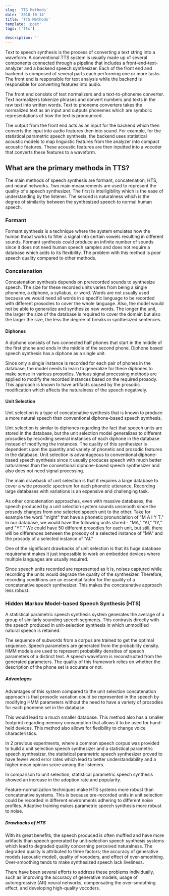 ```yaml
---
slug: 'TTS Methods'
date: '2018-10-14'
title: 'TTS Methods'
template: 'post'
tags: ['tts']

description: ''
---
```


Text to speech synthesis is the process of converting a text string into a waveform. A conventional TTS system is usually made up of several
components connected through a pipeline that includes a front-end-text-analyzer and a backend speech synthesizer. Each of the front end and
backend is composed of several parts each performing one or more tasks. The front end is responsible for text analysis while the backend is responsible for converting features into audio.

The front end consists of text normalizers and a text-to-phoneme converter.
Text normalizers tokenize phrases and convert numbers and texts in the raw text into written words.
Text to phoneme converters takes the normalized text as an input and outputs phonemes which are symbolic representations of how the text is pronounced.

The output from the front end acts as an input for the backend which then converts the input into audio features then into sound.
For example, for the statistical parametric speech synthesis, the backend uses statistical acoustic models to map linguistic features from the analyzer into compact acoustic features.
These acoustic features are then inputted into a vocoder that converts these features to a waveform.

## What are the primary methods in TTS?

The main methods of speech synthesis are formant, concatenation, HTS, and neural networks.
Two main measurements are used to represent the quality of a speech synthesizer. The first is intelligibility which is the ease of understanding by the listener. The second is naturalness which is the degree of similarity between the synthesized speech to normal human speech.

### Formant

Formant synthesis is a technique where the system emulates how the human throat works to filter a signal into certain vowels resulting in different sounds. Formant synthesis could produce an infinite number of sounds since it does not need human speech samples and does not require a database which adds to its flexibility.
The problem with this method is poor speech quality compared to other methods.

### Concatenation

Concatenation synthesis depends on prerecorded sounds to synthesize speech. The size for these recorded units varies from being a single phoneme, a diphone, a syllabus, or word. Words are not usually used because we would need all words in a specific language to be recorded with different prosodies to cover the whole language. Also, the model would not be able to generalize and synthesize new words. The longer the unit, the larger the size of the database is required to cover the domain but also the larger the size, the less the degree of breaks in synthesized sentences.

#### Diphones

A diphone consists of two connected half phones that start in the middle of the first phone and ends in the middle of the second phone.
Diphone based speech synthesis has a diphone as a single unit.

Since only a single instance is recorded for each pair of phones in the database, the model needs to learn to generalize for these diphones to make sense in various prosodies. Various signal processing methods are applied to modify the recorded instances based on the required prosody. This approach is known to have artifacts caused by the prosodic modification which affects the naturalness of the speech negatively.

#### Unit Selection

Unit selection is a type of concatenative synthesis that is known to produce a more natural speech than conventional diphone-based speech synthesis.

Unit selection is similar to diphones regarding the fact that speech units are stored in the database, but the unit
selection model generalizes to different prosodies by recording several instances of each diphone in the database
instead of modifying the instances. The quality of this synthesizer is dependent upon the quantity and variety of phonetic and prosodic features in the database.
Unit selection is advantageous to conventional diphone-based speech synthesis since it usually produces speech with much better naturalness than the
conventional diphone-based speech synthesizer and also does not need signal processing.

The main drawback of unit selection is that it
requires a large database to cover a wide prosodic spectrum for each phonetic utterance. Recording large databases with variations is an expensive and challenging task.

As other concatenation approaches, even with massive databases, the speech produced by a unit selection system sounds unsmooth since the prosody changes
from one selected speech unit to the other. Take for example the word "might" that have a phonetic pronunciation
of "M A I Y T." In our database, we would have the following units stored:- "MA," "AI," "IY," and "YT." We could have 50 different prosodies
for each unit, but still, there will be differences between the prosody of a selected instance of "MA" and the prosody of a selected instance
of "AI."

One of the significant drawbacks of unit selection is that its huge database requirement makes it just impossible to work on embedded devices where multiple languages are usually required.

Since speech units recorded are represented as it is, noises captured while recording the units would degrade the quality of the synthesizer. Therefore, recording conditions are an essential factor for the quality of a concatenative speech synthesizer. This makes the concatenative approach less robust.

### Hidden Markov Model-based Speech Synthesis (HTS)

A statistical parametric speech synthesis system generates the average of a group of similarly sounding
speech segments. This contrasts directly with the speech produced in
unit-selection synthesis in which unmodified natural speech is retained.

The sequence of subwords from a corpus are trained to get the optimal sequence.
Speech parameters are generated from the probability density. HMM models are used to represent probability densities of speech parameters of a distinct text. A speech waveform is reconstructed from the generated parameters.
The quality of this framework relies on whether the description of the phone set is accurate or not.

##### Advantages

Advantages of this system compared to the unit selection concatenation approach is that prosodic variation could
be represented in the speech by modifying HMM parameters without the need to have a variety of prosodies for each phoneme set in the database.

This would lead to a much smaller database.
This method also has a smaller footprint regarding memory consumption that allows it to be used for hand-held devices.
This method also allows for flexibility to change voice characteristics.

In 2 previous experiments, where a common speech corpus was provided to build a unit selection speech synthesizer and a statistical parametric speech synthesizer, the statistical parametric speech synthesizer proved to have fewer word error rates which lead to better understandability and a higher mean opinion score among the listeners.

In comparison to unit selection, statistical parametric speech synthesis showed an increase in the adoption rate and popularity.

Feature-normalization techniques make HTS systems more robust than concatenative systems. This is because pre-recorded units in unit selection could be recorded in different environments adhering to different noise profiles. Adaptive training makes parametric speech synthesis more robust to noise.

##### Drawbacks of HTS

With its great benefits, the speech produced is often muffled and have more artifacts than speech generated by unit-selection speech synthesis systems which lead to degraded quality concerning perceived naturalness.
The degraded quality is attributed to three factors; the accuracy of generative models (acoustic model), quality of vocoders, and effect of over-smoothing.
Over-smoothing tends to make synthesized speech lack liveliness.

There have been several efforts to address these problems individually, such as improving the accuracy
of generative models, usage of autoregressive (AR) neural networks, compensating the over-smoothing effect,
and developing high-quality vocoders.
